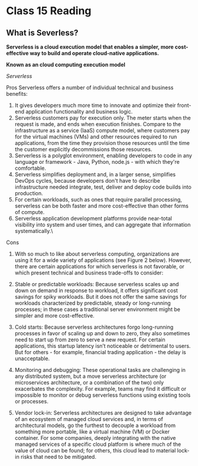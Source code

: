 # Class 15 Reading

## What is Severless?

**Serverless is a cloud execution model that enables a simpler, more cost-effective way to build and operate cloud-native applications.**

**Known as an cloud computing execution model**

*Serverless* 

Pros
Serverless offers a number of individual technical and business benefits:

1. It gives developers much more time to innovate and optimize their front-end application functionality and business logic.
2. Serverless customers pay for execution only. The meter starts when the request is made, and ends when execution finishes. Compare to the infrastructure as a service (IaaS) compute model, where customers pay for the virtual machines (VMs) and other resources required to run applications, from the time they provision those resources until the time the customer explicitly decommissions those resources.
3. Serverless is a polyglot environment, enabling developers to code in any language or framework - Java, Python, node.js - with which they're comfortable.
4. Serverless simplifies deployment and, in a larger sense, simplifies DevOps cycles, because developers don't have to describe infrastructure needed integrate, test, deliver and deploy code builds into production.
5. For certain workloads, such as ones that require parallel processing, serverless can be both faster and more cost-effective than other forms of compute.
6. Serverless application development platforms provide near-total visibility into system and user times, and can aggregate that information systematically.\

Cons
1. With so much to like about serverless computing, organizations are using it for a wide variety of applications (see Figure 2 below). However, there are certain applications for which serverless is not favorable, or which present technical and business trade-offs to consider:

2. Stable or predictable workloads: Because serverless scales up and down on demand in response to workload, it offers significant cost savings for spiky workloads. But it does not offer the same savings for workloads characterized by predictable, steady or long-running processes; in these cases a traditional server environment might be simpler and more cost-effective.

3. Cold starts: Because serverless architectures forgo long-running processes in favor of scaling up and down to zero, they also sometimes need to start up from zero to serve a new request. For certain applications, this startup latency isn’t noticeable or detrimental to users. But for others - for example, financial trading application - the delay is unacceptable.

4. Monitoring and debugging: These operational tasks are challenging in any distributed system, but a move serverless architecture (or microservices architecture, or a combination of the two) only exacerbates the complexity. For example, teams may find it difficult or impossible to monitor or debug serverless functions using existing tools or processes.

5. Vendor lock-in: Serverless architectures are designed to take advantage of an ecosystem of managed cloud services and, in terms of architectural models, go the furthest to decouple a workload from something more portable, like a virtual machine (VM) or Docker container. For some companies, deeply integrating with the native managed services of a specific cloud platform is where much of the value of cloud can be found; for others, this cloud lead to material lock-in risks that need to be mitigated.

